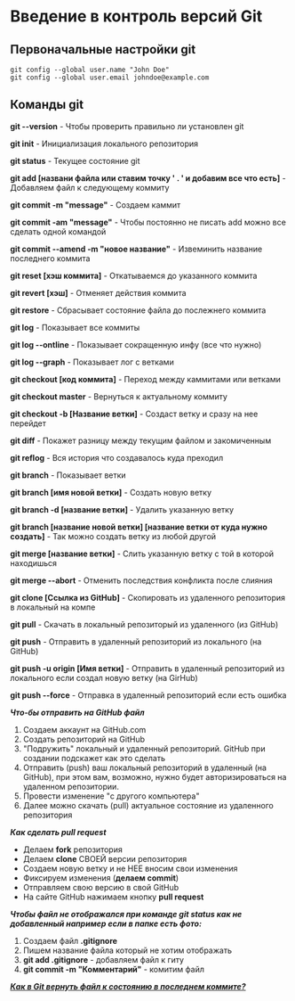 # Введение в контроль версий Git

## Первоначальные настройки git

    git config --global user.name "John Doe"
    git config --global user.email johndoe@example.com
  
## Команды git

**git --version** - Чтобы проверить правильно ли установлен git 

**git init** - Инициализация локального репозитория

**git status** - Текущее состояние git

**git add [названи файла или ставим точку ' . ' и добавим все что есть]** - Добавляем файл к следующему коммиту

**git commit -m "message"** - Создаем каммит

**git commit -am "message"** - Чтобы постоянно не писать add можно все сделать одной командой

**git commit --amend -m "новое название"** - Извеминить название последнего коммита

**git reset [хэш коммита]** - Откатываемся до указанного коммита

**git revert [хэш]** - Отменяет действия коммита

**git restore** - Сбрасывает состояние файла до послежнего коммита 

**git log** - Показывает все коммиты

**git log --ontline** - Показывает сокращенную инфу (все что нужно)

**git log --graph** - Показывает лог с ветками

**git checkout [код коммита]** - Переход между каммитами или ветками

**git checkout master** - Вернуться к актуальному коммиту

**git checkout -b [Название ветки]** - Создаст ветку и сразу на нее перейдет

**git diff** - Покажет разницу между текущим файлом и закомиченным

**git reflog** - Вся история что создавалось куда преходил

**git branch** - Показывает ветки 

**git branch [имя новой ветки]** - Создать новую ветку

**git branch -d [название ветки]** - Удалить указанную ветку

**git branch [название новой ветки] [название ветки от куда нужно создать]** - Так можно создать ветку из любой другой

**git merge [название ветки]** - Слить указанную ветку с той в которой находишься

**git merge --abort** - Отменить последствия конфликта после слияния

**git clone [Ссылка из GitHub]** - Скопировать из удаленного репозитория в локальный на компе

**git pull** - Скачать в локальный репозиторый из удаленного (из GitHub)

**git push** - Отправить в удаленный репозиторий из локального (на GitHub)

**git push -u origin [Имя ветки]** - Отправить в удаленный репозиторий из локального если создал новую ветку (на GirHub)

**git push --force** - Отправка в удаленный репозиторий если есть ошибка


**_Что-бы отправить на GitHub файл_**

1. Создаем аккаунт на GitHub.com
2. Создать репозиторий на GitHub
3. "Подружить" локальный и удаленный репозиторий. GitHub при создании подскажет как это сделать
4. Отправить (push) ваш локальный репозиторий в удаленный (на GitHub), при этом вам, возможно, нужно будет авторизироваться на удаленном репозитории.
5. Провести изменение "с другого компьютера"
5. Далее можно скачать (pull) актуальное состояние из удаленного репозитория


**_Как сделать pull request_**

* Делаем **fork** репозитория
* Делаем **clone** СВОЕЙ версии репозитория
* Создаем новую ветку и не НЕЕ вносим свои изменения
* Фиксируем изменения (**делаем commit**)
* Отправляем свою версию в свой GitHub
* На сайте GitHub нажимаем кнопку **pull request**


**_Чтобы файл не отображался при команде git status как не добавленный например если в папке есть фото:_**

1. Создаем файл **.gitignore**
2. Пишем название файла который не хотим отображать
3. **git add .gitignore** - добавляем файл к гиту
4. **git commit -m "Комментарий"** - комитим файл

[**_Как в Git вернуть файл к состоянию в последнем коммите?_** ](https://world-hello.ru/scv/git/how-to/kak-v-git-vernut-fajl-k-sostoyaniyu-v-poslednem-kommite.html?ysclid=l81yyj4fsj846978682)








